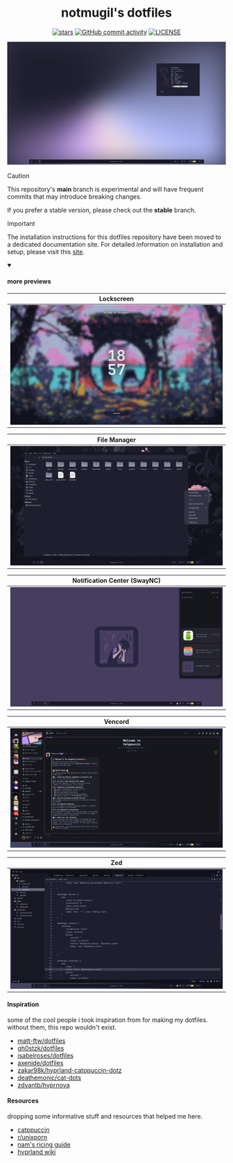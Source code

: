 <div align="center">
  <h1>notmugil's dotfiles</h1>
  <p>
    <a href="https://github.com/NotMugil/dotfiles/stargazers"><img src="https://img.shields.io/github/stars/NotMugil/dotfiles?style=for-the-badge&logo=starship&color=b4befe&logoColor=b4befe&labelColor=302D41" alt="stars"><a>
    <a href="https://github.com/NotMugil/dotfiles?tab=GPL-3.0-1-ov-file"><img alt="GitHub commit activity" src="https://img.shields.io/github/commit-activity/m/NotMugil/dotfiles?style=for-the-badge&logo=github&logoColor=f9e2af&label=Commit Activity&labelColor=302D41&color=f9e2af"></a>
    <a href="https://github.com/NotMugil/dotfiles?tab=GPL-3.0-1-ov-file"><img src="https://img.shields.io/github/license/NotMugil/dotfiles?style=for-the-badge&logo=&color=eba0ac&logoColor=eba0ac&labelColor=302D41" alt="LICENSE"></a>
</a>
  </p>

</div>

![showcase](./assets/gallery-01.png)

> [!CAUTION]
> This repository's **main** branch is experimental and will have frequent commits that may introduce breaking changes.
>
> If you prefer a stable version, please check out the **stable** branch.

> [!IMPORTANT]
> The installation instructions for this dotfiles repository have been moved to a dedicated documentation site. For detailed information on installation and setup, please visit this [site](https://notmugil-dotfiles.vercel.app/).

<details open>
<summary>

#### more previews
</summary>

|  **Lockscreen**                                          |
| -------------------------------------------------------- |
| ![lockscreen](./assets/gallery-02.png)              |

| **File Manager**                                    |
| -------------------------------------------------------- |
| ![workflow](./assets/gallery-03.png)              |

| **Notification Center (SwayNC)**                         |
| -------------------------------------------------------- |
| ![notification center](./assets/gallery-04.png)              |

| **Vencord**                         |
| -------------------------------------------------------- |
| ![vencord discord client](./assets/gallery-05.png)              |

| **Zed**                         |
| -------------------------------------------------------- |
| ![notification center](./assets/gallery-06.png)              |

</details>

#### Inspiration
some of the cool people i took inspiration from for making my dotfiles. without them, this repo wouldn't exist.
- [matt-ftw/dotfiles](https://github.com/Matt-ftw/dotfiles)
- [gh0stzk/dotfiles](https://github.com/gh0stzk/dotfiles)
- [isabelroses/dotfiles](https://github.com/isabelroses/dotfiles)
- [axenide/dotfiles](https://github.com/axenide/dotfiles)
- [zakar98k/hyprland-catppuccin-dotz](https://github.com/Zakar98k/hyprland-catppuccin-dotz)
- [deathemonic/cat-dots](https://github.com/Deathemonic/Cat-Dots)
- [zdyantb/hyprnova](https://github.com/zDyanTB/HyprNova)

#### Resources
dropping some informative stuff and resources that helped me here.
- [catppuccin](https://github.com/catppuccin)
- [r/unixporn](https://www.reddit.com/r/unixporn/)
- [nam's ricing guide](https://namishh.me/blog/ricing)
- [hyprland wiki](https://wiki.hyprland.org)
